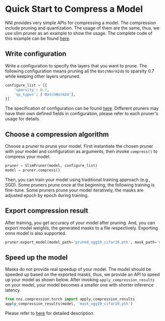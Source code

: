 # Quick Start to Compress a Model

NNI provides very simple APIs for compressing a model. The compression include pruning and quantization. The usage of them are the same, thus, we use slim pruner as an example to show the usage. The complete code of this example can be found [here](https://github.com/microsoft/nni/blob/master/examples/model_compress/slim_torch_cifar10.py).

## Write configuration

Write a configuration to specify the layers that you want to prune. The following configuration means pruning all the `BatchNorm2d`s to sparsity 0.7 while keeping other layers unpruned.

```python
configure_list = [{
    'sparsity': 0.7,
    'op_types': ['BatchNorm2d'],
}]
```

The specification of configuration can be found [here](Overview.md). Different pruners may have their own defined fields in configuration, please refer to each pruner's usage for details.

## Choose a compression algorithm

Choose a pruner to prune your model. First instantiate the chosen pruner with your model and configuration as arguments, then invoke `compress()` to compress your model.

```python
pruner = SlimPruner(model, configure_list)
model = pruner.compress()
```

Then, you can train your model using traditional training approach (e.g., SGD). Some pruners prune once at the beginning, the following training is fine-tune. Some pruners prune your model iteratively, the masks are adjusted epoch by epoch during training.

## Export compression result

After training, you get accuracy of your model after pruning. And, you can export model weights, the generated masks to a file respectively. Exporting onnx model is also supported.

```python
pruner.export_model(model_path='pruned_vgg19_cifar10.pth', mask_path='mask_vgg19_cifar10.pth')
```

## Speed up the model

Masks do not provide real speedup of your model. The model should be speeded up based on the exported masks, thus, we provide an API to speed up your model as shown below. After invoking `apply_compression_results` on your model, your model becomes a smaller one with shorter inference latency.

```python
from nni.compression.torch import apply_compression_results
apply_compression_results(model, 'mask_vgg19_cifar10.pth')
```

Please refer to [here](ModelSpeedup.md) for detailed description.